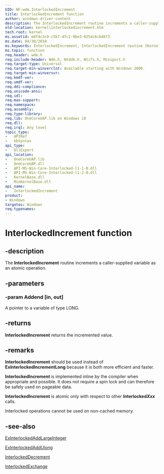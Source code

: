 ```yaml
---
UID: NF:wdm.InterlockedIncrement
title: InterlockedIncrement function
author: windows-driver-content
description: The InterlockedIncrement routine increments a caller-supplied variable as an atomic operation.
old-location: kernel\interlockedincrement.htm
tech.root: kernel
ms.assetid: e8f4c3c9-c5b7-4fc1-9be3-0254c6cbd6f3
ms.date: 04/30/2018
ms.keywords: InterlockedIncrement, InterlockedIncrement routine [Kernel-Mode Driver Architecture], k102_8d625992-2e36-464d-a771-629d5f08b398.xml, kernel.interlockedincrement, wdm/InterlockedIncrement
ms.topic: function
req.header: wdm.h
req.include-header: Wdm.h, Ntddk.h, Ntifs.h, Miniport.h
req.target-type: Universal
req.target-min-winverclnt: Available starting with Windows 2000.
req.target-min-winversvr: 
req.kmdf-ver: 
req.umdf-ver: 
req.ddi-compliance: 
req.unicode-ansi: 
req.idl: 
req.max-support: 
req.namespace: 
req.assembly: 
req.type-library: 
req.lib: OneCoreUAP.lib on Windows 10
req.dll: 
req.irql: Any level
topic_type:
-	APIRef
-	kbSyntax
api_type:
-	DllExport
api_location:
-	OneCoreUAP.lib
-	OneCoreUAP.dll
-	API-MS-Win-Core-Interlocked-l1-1-0.dll
-	API-MS-Win-Core-Interlocked-l1-2-0.dll
-	KernelBase.dll
-	MinKernelBase.dll
api_name:
-	InterlockedIncrement
product:
- Windows
targetos: Windows
req.typenames: 
---
```


# InterlockedIncrement function


## -description


The <b>InterlockedIncrement</b> routine increments a caller-supplied variable as an atomic operation. 


## -parameters




### -param Addend [in, out]

A pointer to a variable of type LONG. 


## -returns



<b>InterlockedIncrement</b> returns the incremented value.




## -remarks



<b>InterlockedIncrement</b> should be used instead of <b>ExInterlockedIncrementLong</b> because it is both more efficient and faster. 

<b>InterlockedIncrement </b>is implemented inline by the compiler when appropriate and possible. It does not require a spin lock and can therefore be safely used on pageable data.

<b>InterlockedIncrement</b> is atomic only with respect to other <b>Interlocked<i>Xxx</i></b> calls. 

Interlocked operations cannot be used on non-cached memory. 




## -see-also




<a href="https://msdn.microsoft.com/library/windows/hardware/ff545335">ExInterlockedAddLargeInteger</a>



<a href="https://msdn.microsoft.com/library/windows/hardware/ff545343">ExInterlockedAddUlong</a>



<a href="https://msdn.microsoft.com/library/windows/hardware/ff547871">InterlockedDecrement</a>



<a href="https://msdn.microsoft.com/library/windows/hardware/ff547892">InterlockedExchange</a>
 

 

